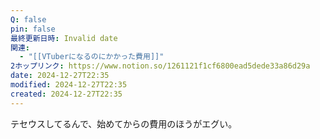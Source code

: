 ```yaml
---
Q: false
pin: false
最終更新日時: Invalid date
関連:
  - "[[VTuberになるのにかかった費用]]"
2ホップリンク: https://www.notion.so/1261121f1cf6800ead5dede33a86d29a
date: 2024-12-27T22:35
modified: 2024-12-27T22:35
created: 2024-12-27T22:35
---
```

  

テセウスしてるんで、始めてからの費用のほうがエグい。